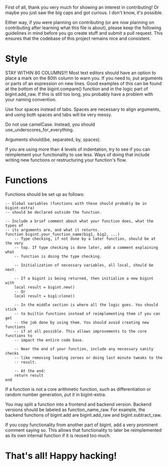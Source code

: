 First of all, thank you very much for showing an interest in contributing! Or
maybe you just saw the big caps and got curious. I don't know, it's possible.

Either way, if you were planning on contributing (or are now planning on
contributing after learning what this file is about), please keep the following
guidelines in mind before you go create stuff and submit a pull request. This
ensures that the codebase of this project remains nice and consistent.

# Style

STAY WITHIN 80 COLUMNS!!! Most text editors should have an option to place a
mark on the 80th column to warn you. If you need to, put arguments or parts of
an expression on new lines. Good examples of this can be found at the bottom of
the bigint.compare() function and in the logic part of bigint.add\_raw. If this
is still too long, you probably have a problem with your naming convention.

Use four spaces instead of tabs. Spaces are necessary to align arguments, and
using both spaces and tabs will be very messy.

Do not use camelCase. Instead, you should use\_underscores\_for\_everything.

Arguments should(be, separated, by, spaces).

If you are using more than 4 levels of indentation, try to see if you can
reimplement your functionality to use less. Ways of doing that include writing
new functions or restructuring your function's flow.

# Functions

Functions should be set up as follows:

    -- Global variables (functions with these should probably be in bigint-extra)
    -- should be declared outside the function.

    -- Include a brief comment about what your function does, what the types of
    -- its arguments are, and what it returns.
    function bigint.your_function_name(big1, big2, ...)
        -- Type checking, if not done by a later function, should be at the very
        -- top. If type checking is done later, add a comment explaining what
        -- function is doing the type checking.

        -- Initialization of necessary variables, all local, should be next.

        -- If a bigint is being returned, then initialize a new bigint with
        local result = bigint.new()
        -- Or
        local result = big1:clone()

        -- In the middle section is where all the logic goes. You should stick
        -- to builtin functions instead of reimplementing them if you can get
        -- the job done by using them. You should avoid creating new functions
        -- if at all possible. This allows improvements to the core functions to
        -- impact the entire code base.

        -- Near the end of your function, include any necessary sanity checks
        -- like removing leading zeroes or doing last minute tweaks to the
        -- result.

        -- At the end:
        return result
    end

If a function is not a core arithmetic function, such as differentiation or
random number generation, put it in bigint-extra.

You may split a function into a frontend and backend version. Backend versions
should be labeled as function\_name\_raw. For example, the backend functions of
bigint.add are bigint.add\_raw and bigint.subtract\_raw.

If you copy functionality from another part of bigint, add a very prominent
comment saying so. This allows that functionality to later be reimplemented as
its own internal function if it is reused too much.

# That's all! Happy hacking!
